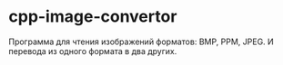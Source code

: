 # cpp-image-convertor
Программа для чтения изображений форматов: BMP, PPM, JPEG. И перевода из одного формата в два других.
